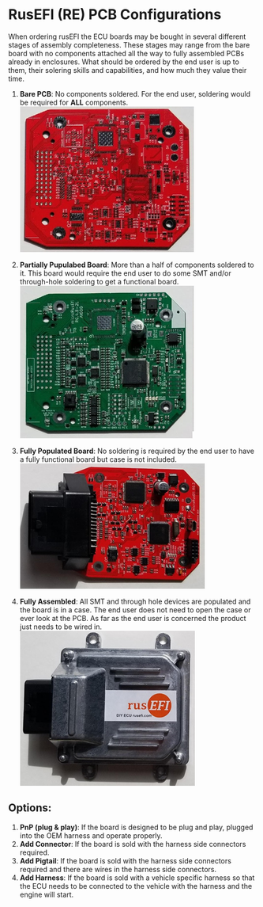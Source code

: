 # RusEFI (RE) PCB Configurations
When ordering rusEFI the ECU boards may be bought in several different stages of assembly completeness. These stages may range from the bare board with no components attached all the way to fully assembled PCBs already in enclosures. What should be ordered by the end user is up to them, their solering skills and capabilities, and how much they value their time. 

1. **Bare PCB**: No components soldered. For the end user, soldering would be required for **ALL** components. 
![BareMRE](Images/BareMRE.png "Bare MRE")

2. **Partially Pupulabed Board**: More than a half of components soldered to it. This board would require the end user to do some SMT and/or through-hole soldering to get a functional board.  
![PartialMRE](Images/PartialMRE.png "Partial MRE")

1. **Fully Populated Board**: No soldering is required by the end user to have a fully functional board but case is not included.  
![PopulatedMRE](Images/PopulatedMRE.png "Populated MRE")

1. **Fully Assembled**: All SMT and through hole devices are populated and the board is in a case. The end user does not need to open the case or ever look at the PCB. As far as the end user is concerned the product just needs to be wired in.  
![CompleteMRE](Images/CompleteMRE.png "Complete MRE")


## Options:
1.	**PnP (plug & play)**: If the board is designed to be plug and play, plugged into the OEM harness and operate properly. 
2.	**Add Connector**: If the board is sold with the harness side connectors required. 
3.	**Add Pigtail**: If the board is sold with the harness side connectors required and there are wires in the harness side connectors. 
4.	**Add Harness**: If the board is sold with a vehicle specific harness so that the ECU needs to be connected to the vehicle with the harness and the engine will start.
